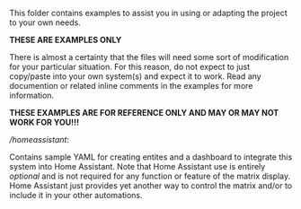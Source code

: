 This folder contains examples to assist you in using or adapting the project to your own needs.

**THESE ARE EXAMPLES ONLY**

There is almost a certainty that the files will need some sort of modification for your particular situation.  For this reason, do not expect to just copy/paste into your own system(s) and expect it to work.  Read any documention or related inline comments in the examples for more information.

**THESE EXAMPLES ARE FOR REFERENCE ONLY AND MAY OR MAY NOT WORK FOR YOU!!!**

_/homeassistant_: 

Contains sample YAML for creating entites and a dashboard to integrate this system into Home Assistant. Note that Home Assistant use is entirely _optional_ and is not required for any function or feature of the matrix display.  Home Assistant just provides yet another way to control the matrix and/or to include it in your other automations.
